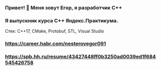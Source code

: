 ### Привет! 👋 Меня зовут Егор, я разработчик С++
### Я выпускник курса С++ Яндекс.Практикума.
Стек:
С++17, CMake, Protobuf, STL, Visual Studio
### https://career.habr.com/nesterovegor091
### https://spb.hh.ru/resume/43427448ff0b3250ad0039ed1f684545426758
